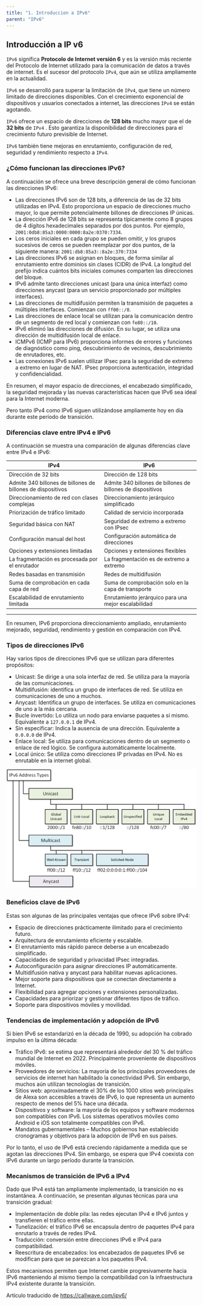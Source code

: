 ```yaml
---
title: "1. Introduccion a IPv6"
parent: "IPv6"
---
```



## Introducción a IP v6

`IPv6` significa **Protocolo de Internet versión 6** y es la versión más reciente del Protocolo de Internet utilizado para la comunicación de datos a través de internet. Es el sucesor del protocolo `IPv4`, que aún se utiliza ampliamente en la actualidad.

`IPv6` se desarrolló para superar la limitación de `IPv4`, que tiene un número limitado de direcciones disponibles. Con el crecimiento exponencial de dispositivos y usuarios conectados a internet, las direcciones `IPv4` se están agotando.

`IPv6` ofrece un espacio de direcciones de **128 bits** mucho mayor que el de **32 bits** de `IPv4` . Esto garantiza la disponibilidad de direcciones para el crecimiento futuro previsible de Internet.

`IPv6` también tiene mejoras en enrutamiento, configuración de red, seguridad y rendimiento respecto a `IPv4`.

### ¿Cómo funcionan las direcciones IPv6?

A continuación se ofrece una breve descripción general de cómo funcionan las direcciones IPv6:

   * Las direcciones IPv6 son de 128 bits, a diferencia de las de 32 bits utilizadas en IPv4. Esto proporciona un espacio de direcciones mucho mayor, lo que permite potencialmente billones de direcciones IP únicas.
   * La dirección IPv6 de 128 bits se representa típicamente como 8 grupos de 4 dígitos hexadecimales separados por dos puntos. Por ejemplo, `2001:0db8:85a3:0000:0000:8a2e:0370:7334`.
   * Los ceros iniciales en cada grupo se pueden omitir, y los grupos sucesivos de ceros se pueden reemplazar por dos puntos, de la siguiente manera: `2001:db8:85a3::8a2e:370:7334`
   * Las direcciones IPv6 se asignan en bloques, de forma similar al enrutamiento entre dominios sin clases (CIDR) de IPv4. La longitud del prefijo indica cuántos bits iniciales comunes comparten las direcciones del bloque.
   * IPv6 admite tanto direcciones unicast (para una única interfaz) como direcciones anycast (para un servicio proporcionado por múltiples interfaces).
   * Las direcciones de multidifusión permiten la transmisión de paquetes a múltiples interfaces. Comienzan con `ff00::/8`.
   * Las direcciones de enlace local se utilizan para la comunicación dentro de un segmento de red local y comienzan con `fe80::/10`.
   * IPv6 eliminó las direcciones de difusión. En su lugar, se utiliza una dirección de multidifusión local de enlace.
   * ICMPv6 (ICMP para IPv6) proporciona informes de errores y funciones de diagnóstico como ping, descubrimiento de vecinos, descubrimiento de enrutadores, etc.
   * Las conexiones IPv6 suelen utilizar IPsec para la seguridad de extremo a extremo en lugar de NAT. IPsec proporciona autenticación, integridad y confidencialidad.

En resumen, el mayor espacio de direcciones, el encabezado simplificado, la seguridad mejorada y las nuevas características hacen que IPv6 sea ideal para la Internet moderna.

Pero tanto IPv4 como IPv6 siguen utilizándose ampliamente hoy en día durante este período de transición.


### Diferencias clave entre IPv4 e IPv6

A continuación se muestra una comparación de algunas diferencias clave entre IPv4 e IPv6:   

| IPv4                                                        | IPv6                                                        | 
|-------------------------------------------------------------|-------------------------------------------------------------|
| Dirección de 32 bits                                        | Dirección de 128 bits                                       |
| Admite 340 billones de billones de billones de dispositivos | Admite 340 billones de billones de billones de dispositivos |
| Direccionamiento de red con clases complejas                | Direccionamiento jerárquico simplificado                    |
| Priorización de tráfico limitado                            | Calidad de servicio incorporada                             |
| Seguridad básica con NAT                                    | Seguridad de extremo a extremo con IPsec                    |
| Configuración manual del host                               | Configuración automática de direcciones                     |
| Opciones y extensiones limitadas | Opciones y extensiones flexibles |
| La fragmentación es procesada por el enrutador |	La fragmentación es de extremo a extremo |
| Redes basadas en transmisión | Redes de multidifusión |
| Suma de comprobación en cada capa de red | 	Suma de comprobación solo en la capa de transporte |
| Escalabilidad de enrutamiento limitada 	| Enrutamiento jerárquico para una mejor escalabilidad |

---

En resumen, IPv6 proporciona direccionamiento ampliado, enrutamiento mejorado, seguridad, rendimiento y gestión en comparación con IPv4.


### Tipos de direcciones IPv6

Hay varios tipos de direcciones IPv6 que se utilizan para diferentes propósitos:

* Unicast: Se dirige a una sola interfaz de red. Se utiliza para la mayoría de las comunicaciones.
* Multidifusión: identifica un grupo de interfaces de red. Se utiliza en comunicaciones de uno a muchos.
* Anycast: Identifica un grupo de interfaces. Se utiliza en comunicaciones de uno a la más cercana.
* Bucle invertido: Lo utiliza un nodo para enviarse paquetes a sí mismo. Equivalente a `127.0.0.1` de IPv4.
* Sin especificar: Indica la ausencia de una dirección. Equivalente a `0.0.0.0` de IPv4.
* Enlace local: Se utiliza para comunicaciones dentro de un segmento o enlace de red lógico. Se configura automáticamente localmente.
* Local único: Se utiliza como direcciones IP privadas en IPv4. No es enrutable en la internet global.

![](images/iptipos.png)

### Beneficios clave de IPv6

Estas son algunas de las principales ventajas que ofrece IPv6 sobre IPv4:

*  Espacio de direcciones prácticamente ilimitado para el crecimiento futuro.
*  Arquitectura de enrutamiento eficiente y escalable.
*  El enrutamiento más rápido parece deberse a un encabezado simplificado.
*  Capacidades de seguridad y privacidad IPsec integradas.
*  Autoconfiguración para asignar direcciones IP automáticamente.
*  Multidifusión nativa y anycast para habilitar nuevas aplicaciones.
*  Mejor soporte para dispositivos que se conectan directamente a Internet.
*  Flexibilidad para agregar opciones y extensiones personalizadas.
*  Capacidades para priorizar y gestionar diferentes tipos de tráfico.
*  Soporte para dispositivos móviles y movilidad.

### Tendencias de implementación y adopción de IPv6

Si bien IPv6 se estandarizó en la década de 1990, su adopción ha cobrado impulso en la última década:

* Tráfico IPv6: se estima que representará alrededor del 30 % del tráfico mundial de Internet en 2022. Principalmente proveniente de dispositivos móviles.
* Proveedores de servicios: La mayoría de los principales proveedores de servicios de internet han habilitado la conectividad IPv6. Sin embargo, muchos aún utilizan tecnologías de transición.
* Sitios web: aproximadamente el 30% de los 1000 sitios web principales de Alexa son accesibles a través de IPv6, lo que representa un aumento respecto de menos del 5% hace una década.
* Dispositivos y software: la mayoría de los equipos y software modernos son compatibles con IPv6. Los sistemas operativos móviles como Android e iOS son totalmente compatibles con IPv6.
* Mandatos gubernamentales – Muchos gobiernos han establecido cronogramas y objetivos para la adopción de IPv6 en sus países.

Por lo tanto, el uso de IPv6 está creciendo rápidamente a medida que se agotan las direcciones IPv4. Sin embargo, se espera que IPv4 coexista con IPv6 durante un largo período durante la transición.


### Mecanismos de transición de IPv6 a IPv4

Dado que IPv4 está tan ampliamente implementado, la transición no es instantánea. A continuación, se presentan algunas técnicas para una transición gradual:

* Implementación de doble pila: las redes ejecutan IPv4 e IPv6 juntos y transfieren el tráfico entre ellas.
* Tunelización: el tráfico IPv6 se encapsula dentro de paquetes IPv4 para enrutarlo a través de redes IPv4.
* Traducción: conversión entre direcciones IPv6 e IPv4 para compatibilidad.
* Reescritura de encabezados: los encabezados de paquetes IPv6 se modifican para que se parezcan a los paquetes IPv4.

Estos mecanismos permiten que Internet cambie progresivamente hacia IPv6 manteniendo al mismo tiempo la compatibilidad con la infraestructura IPv4 existente durante la transición.

Articulo traducido de https://callwave.com/ipv6/